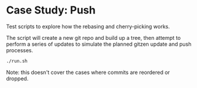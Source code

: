 # Case Study: Push

Test scripts to explore how the rebasing and cherry-picking works.

The script will create a new git repo and build up a tree, then attempt to
perform a series of updates to simulate the planned gitzen update and push
processes.

```bash
./run.sh
```

Note: this doesn't cover the cases where commits are reordered or dropped.

